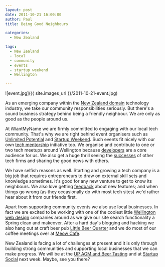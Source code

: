 ```yaml
---
layout: post
date: 2011-10-21 16:00:00
author: Paul
title: Being Good Neighbours

categories:
  - New Zealand

tags:
  - New Zealand
  - local
  - community
  - events
  - startup weekend
  - Wellington

---
```


![event.jpg]({{ site.images_url }}/2011-10-21-event.jpg)

As an emerging company within the [New Zealand domain](https://iwantmyname.co.nz/domains/co.nz-kiwi-domain-name-registration-for-new-zealand) technology industry, we take our community responsibilities seriously. But there's a sound business strategy behind being a friendly neighbour. We are only as good as the people around us.

At iWantMyName we are firmly committed to engaging with our local tech community. That's why we are right behind event organisers such as [Unlimited Potential](http://up.org.nz/) and [Startup Weekend](https://iwantmyname.co.nz/blog/2011/09/iwantmyname-backs-startup-weekend.html). Such events fit nicely with our own [tech mentorship](http://blog.ideegeo.com/2011/01/04/ideegeo-consult-sniffing-out-ideas/) initiative too. We organise and contribute to one or two tech meetups around Wellington because [developers](https://iwantmyname.co.nz/services/developer/) are a core audience for us. We also get a huge thrill seeing the [successes](https://iwantmyname.co.nz/blog/2011/08/intuitionhq-gets-landing-pad-boost.html) of other tech firms and sharing the good news with others.

We have selfish reasons as well. Starting and growing a tech company is a big job that requires entrepreneurs to draw on external skill sets and knowledge sometimes. It's good for any new venture to get to know its neighbours. We also love getting [feedback](https://iwantmyname.co.nz/support) about new features; and when things go wrong (as they occasionally do with most tech sites) we'd rather hear about it from our friends first.

Apart from supporting community events we also use local businesses. In fact we are excited to be working with one of the coolest little [Wellington web design](http://www.bitbybit.io/) companies around as we give our site search functionality a Spring clean and makeover. After a hard day's blogging and hacking we also hang out at craft beer pub [Little Beer Quarter](http://littlebeerquarter.co.nz/) and we do most of our coffee meetings over at [Meow Cafe](http://www.welovemeow.co.nz/).

New Zealand is facing a lot of challenges at present and it is only 
through building strong communities and supporting local businesses that we can make progress. We will be at the [UP AGM and Beer Tasting](http://up.org.nz/events/up_agm_beer_tasting) and at [Startup Social](http://wellington.startupweekend.org/2011/10/13/startup-social-gets-creative-juices-flowing/) next week. Maybe, see you there?


